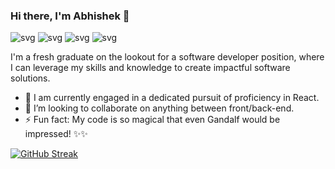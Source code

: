 ### Hi there, I'm Abhishek 👋


![svg](https://www.vectorlogo.zone/logos/javascript/javascript-horizontal.svg)
![svg](https://www.vectorlogo.zone/logos/reactjs/reactjs-ar21.svg)
![svg](https://www.vectorlogo.zone/logos/nodejs/nodejs-ar21.svg)
![svg](https://www.vectorlogo.zone/logos/mongodb/mongodb-ar21.svg)

I'm a fresh graduate on the lookout for a software developer position, where I can leverage my skills and knowledge to create impactful software solutions.

- 🌱 I am currently engaged in a dedicated pursuit of proficiency in React.
- 💞️ I’m looking to collaborate on anything between front/back-end.
- ⚡ Fun fact: My code is so magical that even Gandalf would be impressed! ✨✨

[![GitHub Streak](https://streak-stats.demolab.com?user=abhishek-das-ind&theme=dark)](https://git.io/streak-stats)

<!--
**abhishek-das-ind/abhishek-das-ind** is a ✨ _special_ ✨ repository because its `README.md` (this file) appears on your GitHub profile.

Here are some ideas to get you started:

- 🔭 I’m currently working on ...
- 🌱 I’m currently learning ...
- 👯 I’m looking to collaborate on ...
- 🤔 I’m looking for help with ...
- 💬 Ask me about ...
- 📫 How to reach me: ...
- 😄 Pronouns: ...
- ⚡ Fun fact: ...
-->
